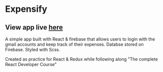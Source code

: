 # Expensify

## View app live [here](https://expensify-tan.vercel.app/)

A simple app built with React & firebase that allows users to login with the gmail accounts and keep track of their expenses.
Databse stored on Firebase.
Styled with Scss.

Created as practice for React & Redux while following along "The complete React Developer Course"
